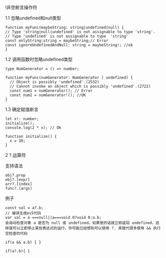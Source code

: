 !非空断言操作符

1.1 忽略undefined和null类型

```
function myFunc(maybeString: string|undefined|null) {
// Type 'string|null|undefined' is not assignable to type 'string'.
// Type 'undefined' is not assignable to type  'string'
const onlyString:string = maybeString;// Error
const ignoreUndefinedAndNull: string = maybeString!; //ok
}
```

1.2 调用函数时忽略undefined类型



```
type NumGenerator = () => number;

function myFunc(numGenerator: NumGenerator | undefined) {
  // Object is possibly 'undefined'.(2532)
  // Cannot invoke an object which is possibly 'undefined'.(2722)
  const num1 = numGenerator(); // Error
  const num2 = numGenerator!(); //OK
}

```

1.3 确定赋值断言

```
let x!: number;
initialize();
console.log(2 * x); // Ok

function initialize() {
  x = 10;
}
```

2 ?.运算符

支持语法

```
obj?.prop
obj?.[expr]
arr?.[index]
func?.(args)
```

例子

```
const val = a?.b;
// 编译生成es5代码
var val = a ===null||a===void 0?void 0:a.b;
会自动检查对象 a 是否为 null 或 undefined，如果是的话就立即返回 undefined，这样就可以立即停止某些表达式的运行。你可能已经想到可以使用 ?. 来替代很多使用 && 执行空检查的代码

if(a && a.b) { } 

if(a?.b){ }
```





































